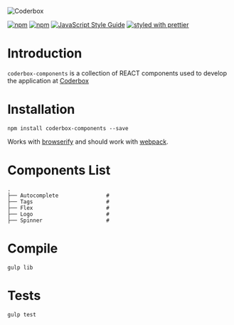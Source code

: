 ![Coderbox](https://s3-eu-west-1.amazonaws.com/coderbox/common/logo-blue.png)

[![npm](https://img.shields.io/npm/dm/coderbox-components.svg)](https://www.npmjs.com/package/coderbox-libs)
[![npm](https://img.shields.io/npm/v/coderbox-components.svg)](https://www.npmjs.com/package/coderbox-libs)
[![JavaScript Style Guide](https://img.shields.io/badge/code_style-standard-brightgreen.svg)](https://standardjs.com)
[![styled with prettier](https://img.shields.io/badge/styled_with-prettier-ff69b4.svg)](https://github.com/prettier/prettier)

# Introduction
`coderbox-components` is a collection of REACT components used to develop the application at [Coderbox](https://www.coderbox.me)

# Installation

```
npm install coderbox-components --save
```
Works with [browserify](https://github.com/substack/node-browserify) and should work with [webpack](https://github.com/visionmedia/superagent/wiki/SuperAgent-for-Webpack).

# Components List

```
.
├── Autocomplete               #
├── Tags                       # 
├── Flex                       # 
├── Logo                       # 
├── Spinner                    #
```
# Compile

```
gulp lib
```

# Tests

```
gulp test
```